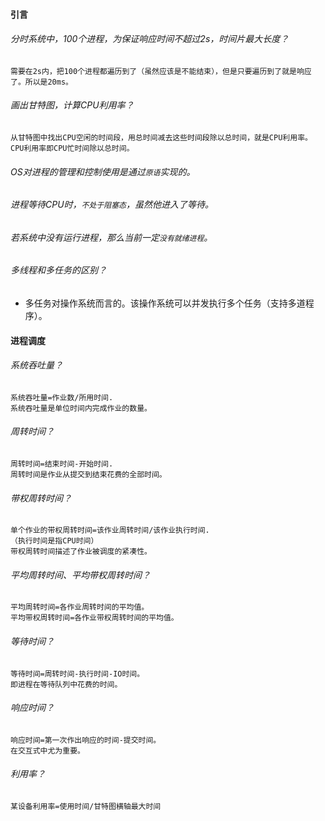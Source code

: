 #### 引言

###### 分时系统中，100个进程，为保证响应时间不超过2s，时间片最大长度？

```
需要在2s内，把100个进程都遍历到了（虽然应该是不能结束），但是只要遍历到了就是响应了。所以是20ms。
```

###### 画出甘特图，计算CPU利用率？

```
从甘特图中找出CPU空闲的时间段，用总时间减去这些时间段除以总时间，就是CPU利用率。
CPU利用率即CPU忙时间除以总时间。
```

###### OS对进程的管理和控制使用是通过`原语`实现的。

###### 进程等待CPU时，`不处于阻塞态`，虽然他进入了等待。

###### 若系统中没有运行进程，那么当前一定`没有就绪进程`。

###### 多线程和多任务的区别？

- 多任务对操作系统而言的。该操作系统可以并发执行多个任务（支持多道程序）。

#### 进程调度

###### 系统吞吐量？

```
系统吞吐量=作业数/所用时间.
系统吞吐量是单位时间内完成作业的数量。
```

###### 周转时间？

```
周转时间=结束时间-开始时间.
周转时间是作业从提交到结束花费的全部时间。
```

###### 带权周转时间？

```
单个作业的带权周转时间=该作业周转时间/该作业执行时间.
（执行时间是指CPU时间）
带权周转时间描述了作业被调度的紧凑性。
```

###### 平均周转时间、平均带权周转时间？

```
平均周转时间=各作业周转时间的平均值。
平均带权周转时间=各作业带权周转时间的平均值。
```

###### 等待时间？

```
等待时间=周转时间-执行时间-IO时间。
即进程在等待队列中花费的时间。
```

###### 响应时间？

```
响应时间=第一次作出响应的时间-提交时间。
在交互式中尤为重要。
```

###### 利用率？

```
某设备利用率=使用时间/甘特图横轴最大时间
```

